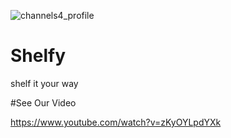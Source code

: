 ![channels4_profile](https://user-images.githubusercontent.com/56643494/192334199-5089ada4-18a5-440c-9253-af7755e5e2bb.jpg)
# Shelfy

shelf it your way

#See Our Video

https://www.youtube.com/watch?v=zKyOYLpdYXk
 


